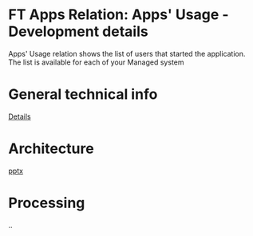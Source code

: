 # FT Apps Relation: Apps' Usage - Development details

Apps' Usage relation shows the list of users that started the application. The list is available for each of your Managed system

# General technical info
[Details](/tech/ft-apps-rel-appsusage)

# Architecture
[pptx](/dev/arch/ft-apps-rel-appsusage.pptx)

# Processing
..


